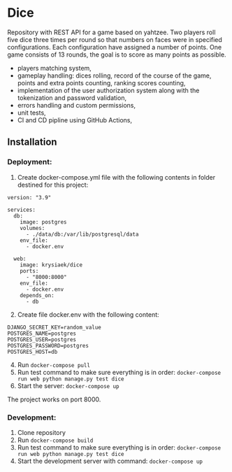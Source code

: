 # Dice

Repository with REST API for a game based on yahtzee. Two players roll five dice three times per round so that numbers on faces were in 
specified configurations. Each configuration have assigned a number of points. One game consists of 13 rounds, the 
goal is to score as many points as possible.

- players matching system,
- gameplay handling: dices rolling, record of the course of the game, points and extra points counting,  ranking scores counting,
- implementation of the user authorization system along with the tokenization and password validation,
- errors handling and custom permissions,
- unit tests,
- CI and CD pipline using GitHub Actions,

## Installation

### Deployment:
1.	Create docker-compose.yml file with the following contents in folder destined for this project:

```
version: "3.9"

services:
  db:
    image: postgres
    volumes:
      - ./data/db:/var/lib/postgresql/data
    env_file:
      - docker.env

  web:
    image: krysiaek/dice
    ports:
      - "8000:8000"
    env_file:
      - docker.env
    depends_on:
      - db
```

2.  Create file docker.env with the following content:
```
DJANGO_SECRET_KEY=random_value
POSTGRES_NAME=postgres
POSTGRES_USER=postgres
POSTGRES_PASSWORD=postgres
POSTGRES_HOST=db
```
4. Run ```docker-compose pull```
5. Run test command to make sure everything is in order:
```docker-compose run web python manage.py test dice```
6. Start the server:
 ```docker-compose up```

The project works on port 8000.


### Development:
1. Clone repository
2. Run ```docker-compose build```
3. Run test command to make sure everything is in order:
```docker-compose run web python manage.py test dice```
4. Start the development server with command: ```docker-compose up```
